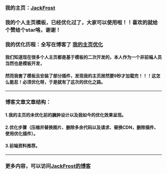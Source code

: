 ### 我的主页：[JackFrost](www.fuzhufuzhu.com)
### 我的个人主页模板，已经优化过了，大家可以使用啦！！喜欢的就给个赞给个star咯，谢谢！
### 我的优化历程：全写在博客了 [我的主页优化](http://blog.csdn.net/Jack__Frost/article/details/53869779)
#### 我们知道现在很多个人主页都是基于模板的二次开发的，本人作为一个非前端人员当然也是模板开发，
#### 然而我套了模板且安装了部分插件，发现我的主页居然要9秒才加载完！！！这怎么能忍！必须优化呀，于是就有了这次的优化之路。
***
### 博客文章文章结构：
#### 1.我的主页的未优化前的臃肿设计以及我如今的优化效果呈现。
#### 2.优化步骤（压缩并替换图片、删除多余代码以及请求、替换CDN，删除插件、使用优化插件）。
#### 3.前端资料推荐。
***
### 更多内容，可以访问[JackFrost的博客](http://blog.csdn.net/jack__frost?viewmode=contents)
